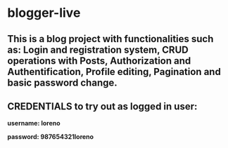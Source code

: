 # blogger-live

## This is a blog project with functionalities such as: Login and registration system, CRUD operations with Posts, Authorization and Authentification, Profile editing, Pagination and basic password change.

## CREDENTIALS to try out as logged in user:

**username: loreno**

**password: 987654321loreno**
